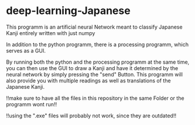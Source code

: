 # deep-learning-Japanese

This programm is an artificial neural Network meant to classify Japanese Kanji entirely written with just numpy

In addition to the python programm, there is a processing programm, which serves as a GUI.

By running both the python and the processing programm at the same time, you can then use the GUI to draw a Kanji and have it determined by the neural network by simply pressing the "send" Button. This programm will also provide you with multiple readings as well as translations of the Japanese Kanji.

!!make sure to have all the files in this repository in the same Folder or the programm wont run!!

!!using the ".exe" files will probably not work, since they are outdated!!
